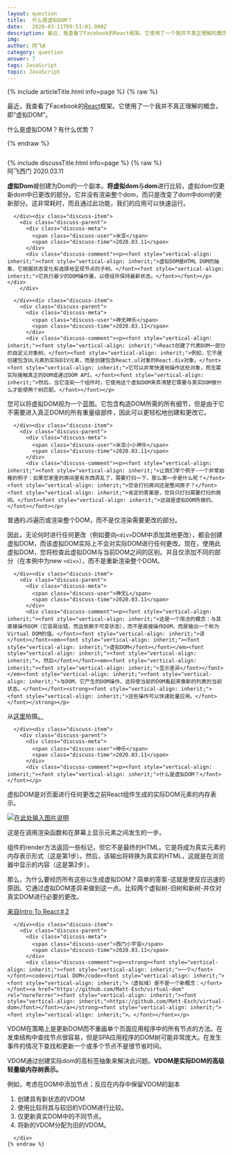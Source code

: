 ```yaml
---
layout: question
title:  什么是虚拟DOM？
date:   2020-03-11T09:51:01.000Z
description: 最近，我查看了Facebook的React框架。它使用了一个我并不真正理解的概念，即“虚拟DOM”。什么是虚拟DOM？有什么优势？...
img: 
author: 阿飞A
category: question
answer: 7
tags: JavaScript
topic: JavaScript
---
```

<div class="article-root">
  <div class="article">
    {% include articleTitle.html info=page %}
    {% raw %}
    <div class="article-content"><p><font style="vertical-align: inherit;"><font style="vertical-align: inherit;">最近，我查看了Facebook的</font></font><a href="https://facebook.github.io/react/" rel="noreferrer"><font style="vertical-align: inherit;"><font style="vertical-align: inherit;">React</font></font></a><font style="vertical-align: inherit;"><font style="vertical-align: inherit;">框架。</font><font style="vertical-align: inherit;">它使用了一个我并不真正理解的概念，即“虚拟DOM”。</font></font></p>

<p><font style="vertical-align: inherit;"><font style="vertical-align: inherit;">什么是虚拟DOM？</font><font style="vertical-align: inherit;">有什么优势？</font></font></p></div>
    {% endraw %}
  </div>
  <p style="height: 0;width:0;overflow: hidden;"> 第782篇《什么是虚拟DOM？》来自Winter(https://github.com/aiyld/aiyld.github.io)的站点</p>
  <div class="discuss-wrapper">
    {% include discussTitle.html info=page %}
    {% raw %}
    <div class="discuss-item">
        <div class="discuss-parent">
          <div class="discuss-meta">
            <span class="discuss-user">阿飞西门</span>
            <span class="discuss-time">2020.03.11</span>
          </div>
          <div class="discuss-comment"><p><strong><font style="vertical-align: inherit;"><font style="vertical-align: inherit;">虚拟Dom</font></font></strong><font style="vertical-align: inherit;"><font style="vertical-align: inherit;">被创建为Dom的一个副本。</font></font><strong><font style="vertical-align: inherit;"><font style="vertical-align: inherit;">将虚拟dom</font></font></strong><font style="vertical-align: inherit;"><font style="vertical-align: inherit;">与</font><strong><font style="vertical-align: inherit;">dom</font></strong><font style="vertical-align: inherit;">进行比较，虚拟dom仅更新dom中已更改的部分。</font><font style="vertical-align: inherit;">它并没有渲染整个dom，而只是改变了dom中dom的更新部分。</font><font style="vertical-align: inherit;">这非常耗时，而且通过此功能，我们的应用可以快速运行。</font></font></p></div>
        </div>
        
      </div><div class="discuss-item">
        <div class="discuss-parent">
          <div class="discuss-meta">
            <span class="discuss-user">米亚</span>
            <span class="discuss-time">2020.03.11</span>
          </div>
          <div class="discuss-comment"><p><font style="vertical-align: inherit;"><font style="vertical-align: inherit;">虚拟DOM是HTML DOM的抽象，它根据状态变化有选择地呈现节点的子树。</font><font style="vertical-align: inherit;">它执行最少的DOM操作量，以使组件保持最新状态。</font></font></p></div>
        </div>
        
      </div><div class="discuss-item">
        <div class="discuss-parent">
          <div class="discuss-meta">
            <span class="discuss-user">神无神乐</span>
            <span class="discuss-time">2020.03.11</span>
          </div>
          <div class="discuss-comment"><p><font style="vertical-align: inherit;"><font style="vertical-align: inherit;">React创建了代表DOM一​​部分的自定义对象树。</font><font style="vertical-align: inherit;">例如，它不是创建包含UL元素的实际DIV元素，而是创建包含React.ul对象的React.div对象。</font><font style="vertical-align: inherit;">它可以非常快速地操作这些对象，而无需实际接触真正的DOM或通过DOM API。</font><font style="vertical-align: inherit;">然后，当它渲染一个组件时，它使用这个虚拟DOM来弄清楚它需要与真实DOM做什么才能使两个树匹配。</font></font></p>

<p><font style="vertical-align: inherit;"><font style="vertical-align: inherit;">您可以将虚拟DOM视为一个蓝图。</font><font style="vertical-align: inherit;">它包含构造DOM所需的所有细节，但是由于它不需要进入真正DOM的所有重量级部件，因此可以更轻松地创建和更改它。</font></font></p></div>
        </div>
        
      </div><div class="discuss-item">
        <div class="discuss-parent">
          <div class="discuss-meta">
            <span class="discuss-user">米亚小小神乐</span>
            <span class="discuss-time">2020.03.11</span>
          </div>
          <div class="discuss-comment"><p><font style="vertical-align: inherit;"><font style="vertical-align: inherit;">让我们举个例子-一个非常幼稚的例子：如果您家里的房间里有东西弄乱了，需要打扫一下，那么第一步是什么呢？</font><font style="vertical-align: inherit;">您会打扫房间还是整间房子？</font><font style="vertical-align: inherit;">肯定的答案是，您将只打扫需要打扫的房间。</font><font style="vertical-align: inherit;">这就是虚拟DOM所做的。</font></font></p>

<p><font style="vertical-align: inherit;"><font style="vertical-align: inherit;">普通的JS遍历或渲染整个DOM，而不是仅渲染需要更改的部分。</font></font></p>

<p><font style="vertical-align: inherit;"><font style="vertical-align: inherit;">因此，无论何时进行任何更改（例如要向</font></font><code>&lt;div&gt;</code><font style="vertical-align: inherit;"><font style="vertical-align: inherit;">DOM中</font><font style="vertical-align: inherit;">添加其他更改），</font><font style="vertical-align: inherit;">都会创建虚拟DOM，而该虚拟DOM实际上不会对实际DOM进行任何更改。</font><font style="vertical-align: inherit;">现在，使用此虚拟DOM，您将检查此虚拟DOM与当前DOM之间的区别。</font><font style="vertical-align: inherit;">并且仅添加不同的部分（在本例中为new </font></font><code>&lt;div&gt;</code><font style="vertical-align: inherit;"><font style="vertical-align: inherit;">），而不是重新渲染整个DOM。</font></font></p></div>
        </div>
        
      </div><div class="discuss-item">
        <div class="discuss-parent">
          <div class="discuss-meta">
            <span class="discuss-user">神无L</span>
            <span class="discuss-time">2020.03.11</span>
          </div>
          <div class="discuss-comment"><p><font style="vertical-align: inherit;"><font style="vertical-align: inherit;">这是一个简洁的概念：与其直接操作DOM（它容易出错，而且依赖于可变状态），而不是直接操作DOM，而是输出一个称为Virtual DOM的值。</font><font style="vertical-align: inherit;">该</font></font><em><font style="vertical-align: inherit;"><font style="vertical-align: inherit;">虚拟DOM</font></font></em><font style="vertical-align: inherit;"><font style="vertical-align: inherit;">，然后</font></font><em><font style="vertical-align: inherit;"><font style="vertical-align: inherit;">显示差异</font></font></em><font style="vertical-align: inherit;"><font style="vertical-align: inherit;">与DOM，它产生的DOM操作，这将使当前的DOM看起来像新的列表的当前状态。</font></font><strong><font style="vertical-align: inherit;"><font style="vertical-align: inherit;">这些操作可以快速批量应用。</font></font></strong></p>

<p><font style="vertical-align: inherit;"><font style="vertical-align: inherit;">从</font><a href="https://lispcast.com/what-is-react/" rel="nofollow noreferrer"><font style="vertical-align: inherit;">这里</font></a><font style="vertical-align: inherit;">拍摄</font></font><a href="https://lispcast.com/what-is-react/" rel="nofollow noreferrer"><font style="vertical-align: inherit;"><font style="vertical-align: inherit;">。</font></font></a></p></div>
        </div>
        
      </div><div class="discuss-item">
        <div class="discuss-parent">
          <div class="discuss-meta">
            <span class="discuss-user">神乐</span>
            <span class="discuss-time">2020.03.11</span>
          </div>
          <div class="discuss-comment"><p><font style="vertical-align: inherit;"><font style="vertical-align: inherit;">什么是虚拟DOM？</font></font></p>

<p><font style="vertical-align: inherit;"><font style="vertical-align: inherit;">虚拟DOM是对页面进行任何更改之前React组件生成的实际DOM元素的内存表示。</font></font></p>

<p><a href="https://i.stack.imgur.com/Y7nsK.jpg" rel="noreferrer"><img src="https://i.stack.imgur.com/Y7nsK.jpg" alt="在此处输入图片说明"></a></p>

<p><font style="vertical-align: inherit;"><font style="vertical-align: inherit;">这是在调用渲染函数和在屏幕上显示元素之间发生的一步。</font></font></p>

<p><font style="vertical-align: inherit;"><font style="vertical-align: inherit;">组件的render方法返回一些标记，但它不是最终的HTML。</font><font style="vertical-align: inherit;">它是将成为真实元素的内存表示形式（这是第1步）。</font><font style="vertical-align: inherit;">然后，该输出将转换为真实的HTML，这就是在浏览器中显示的内容（这是第2步）。</font></font></p>

<p><font style="vertical-align: inherit;"><font style="vertical-align: inherit;">那么，为什么要经历所有这些以生成虚拟DOM？</font><font style="vertical-align: inherit;">简单的答案-这就是使反应迅速的原因。</font><font style="vertical-align: inherit;">它通过虚拟DOM差异来做到这一点。</font><font style="vertical-align: inherit;">比较两个虚拟树-旧树和新树-并仅对真实DOM进行必要的更改。</font></font></p>

<p><a href="https://medium.com/@nerimbarakat/intro-to-react-2-41b84dd74b5d" rel="noreferrer"><font style="vertical-align: inherit;"><font style="vertical-align: inherit;">来自Intro To React＃2</font></font></a></p></div>
        </div>
        
      </div><div class="discuss-item">
        <div class="discuss-parent">
          <div class="discuss-meta">
            <span class="discuss-user">西门小宇宙</span>
            <span class="discuss-time">2020.03.11</span>
          </div>
          <div class="discuss-comment"><p><strong><font style="vertical-align: inherit;"><font style="vertical-align: inherit;">一个</font></font><code>virtual DOM</code><font style="vertical-align: inherit;"><font style="vertical-align: inherit;">（虚拟域）是不是一个新概念：</font></font><a href="https://github.com/Matt-Esch/virtual-dom" rel="noreferrer"><font style="vertical-align: inherit;"><font style="vertical-align: inherit;">https://github.com/Matt-Esch/virtual-dom</font></font></a></strong><font style="vertical-align: inherit;"><font style="vertical-align: inherit;">。</font></font></p>

<p><font style="vertical-align: inherit;"><font style="vertical-align: inherit;">VDOM在策略上是更新DOM而不重画单个页面应用程序中的所有节点的方法。</font><font style="vertical-align: inherit;">在发束结构中查找节点很容易，但是SPA应用程序的DOM树可能非常庞大。</font><font style="vertical-align: inherit;">在发生事件的情况下查找和更新一个或多个节点不是很节省时间。</font></font></p>

<p><font style="vertical-align: inherit;"><font style="vertical-align: inherit;">VDOM通过创建实际dom的高标签抽象来解决此问题。</font></font><strong><font style="vertical-align: inherit;"><font style="vertical-align: inherit;">VDOM是实际DOM的高级轻量级内存树表示。</font></font></strong> </p>

<p><font style="vertical-align: inherit;"><font style="vertical-align: inherit;">例如，考虑在DOM中添加节点；</font><font style="vertical-align: inherit;">反应在内存中保留VDOM的副本</font></font></p>

<ol>
<li><font style="vertical-align: inherit;"><font style="vertical-align: inherit;">创建具有新状态的VDOM  </font></font></li>
<li><font style="vertical-align: inherit;"><font style="vertical-align: inherit;">使用比较将其与较旧的VDOM进行比较。</font></font></li>
<li><font style="vertical-align: inherit;"><font style="vertical-align: inherit;">仅更新真实DOM中的不同节点。  </font></font></li>
<li><font style="vertical-align: inherit;"><font style="vertical-align: inherit;">将新的VDOM分配为旧的VDOM。</font></font></li>
</ol></div>
        </div>
        
      </div>
    {% endraw %}
  </div>
<div>
